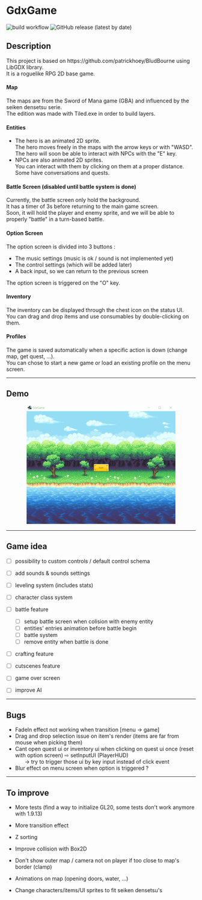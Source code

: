 # GdxGame
![build workflow](https://github.com/hdescottes/GdxGame/actions/workflows/build.yml/badge.svg)
![GitHub release (latest by date)](https://img.shields.io/github/v/release/hdescottes/GdxGame)

## Description
<p>This project is based on https://github.com/patrickhoey/BludBourne using LibGDX library.<br>
It is a roguelike RPG 2D base game.</p>

#### Map
<p>The maps are from the Sword of Mana game (GBA) and influenced by the seiken densetsu serie. <br>
The edition was made with Tiled.exe in order to build layers.
</p>

#### Entities
- The hero is an animated 2D sprite. <br>
The hero moves freely in the maps with the arrow keys or with "WASD". <br>
The hero will soon be able to interact with NPCs with the "E" key.
- NPCs are also animated 2D sprites. <br>
You can interact with them by clicking on them at a proper distance. Some have conversations and quests.

#### Battle Screen (disabled until battle system is done)
Currently, the battle screen only hold the background. <br>
It has a timer of 3s before returning to the main game screen. <br>
Soon, it will hold the player and enemy sprite, and we will be able to properly "battle" in a turn-based battle.

#### Option Screen
The option screen is divided into 3 buttons : <br>
- The music settings (music is ok / sound is not implemented yet) <br>
- The control settings (which will be added later) <br>
- A back input, so we can return to the previous screen <br>

The option screen is triggered on the "O" key.

#### Inventory
The inventory can be displayed through the chest icon on the status UI. <br>
You can drag and drop items and use consumables by double-clicking on them.

#### Profiles
The game is saved automatically when a specific action is down (change map, get quest, ...). <br>
You can chose to start a new game or load an existing profile on the menu screen.

-------
## Demo
<p align="center">
    <img src="desktop/src/main/resources/demo/demo.gif" width="396" height="315">
</p>

-------
## Game idea
- [ ] possibility to custom controls / default control schema
- [ ] add sounds & sounds settings

- [ ] leveling system (includes stats)

- [ ] character class system

- [ ] battle feature
    - [ ] setup battle screen when colision with enemy entity
    - [ ] entities' entries animation before battle begin
    - [ ] battle system
    - [ ] remove entity when battle is done

- [ ] crafting feature

- [ ] cutscenes feature

- [ ] game over screen

- [ ] improve AI

-------
## Bugs

- FadeIn effect not working when transition [menu &#8594; game]
- Drag and drop selection issue on item's render (items are far from mouse when picking them)
- Cant open quest ui or inventory ui when clicking on quest ui once (reset with option screen) &#8680; setInputUI (PlayerHUD) <br>
  &ensp;&ensp;&ensp; &#8594; try to trigger those ui by key input instead of click event
- Blur effect on menu screen when option is triggered ?

-------
## To improve

- More tests (find a way to initialize GL20, some tests don't work anymore with 1.9.13)
- More transition effect
- Z sorting
- Improve collision with Box2D
- Don't show outer map / camera not on player if too close to map's border (clamp)
- Animations on map (opening doors, water, ...)

- Change characters/items/UI sprites to fit seiken densetsu's
